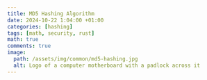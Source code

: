 ```yaml
---
title: MD5 Hashing Algorithm
date: 2024-10-22 1:04:00 +01:00
categories: [hashing]
tags: [math, security, rust]
math: true
comments: true
image:
  path: /assets/img/common/md5-hashing.jpg
  alt: Logo of a computer motherboard with a padlock across it
---
```

